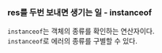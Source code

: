 ### res를 두번 보내면 생기는 일 - instanceof
`instanceof`는 객체의 종류를 확인하는 연산자이다.  
`instanceof`로 에러의 종류를 구별할 수 있다.  
